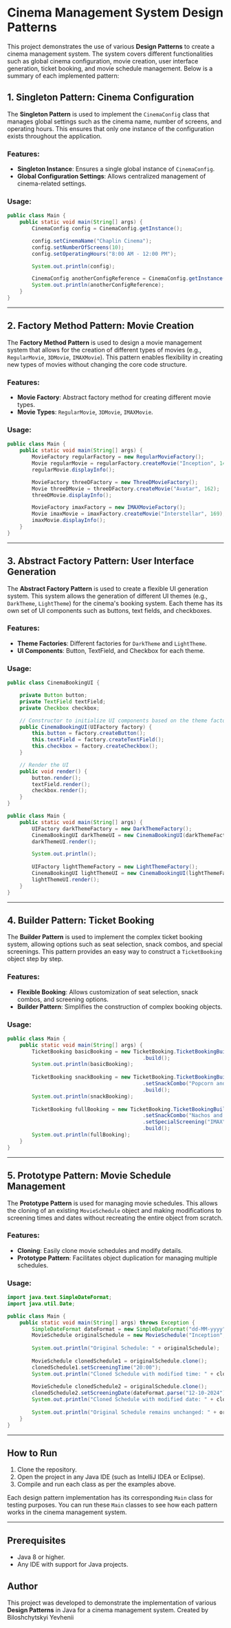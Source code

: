 # Cinema Management System Design Patterns

This project demonstrates the use of various **Design Patterns** to create a cinema management system. The system covers different functionalities such as global cinema configuration, movie creation, user interface generation, ticket booking, and movie schedule management. Below is a summary of each implemented pattern:

## 1. **Singleton Pattern: Cinema Configuration**
The **Singleton Pattern** is used to implement the `CinemaConfig` class that manages global settings such as the cinema name, number of screens, and operating hours. This ensures that only one instance of the configuration exists throughout the application.

### Features:
- **Singleton Instance**: Ensures a single global instance of `CinemaConfig`.
- **Global Configuration Settings**: Allows centralized management of cinema-related settings.

### Usage:
```java
public class Main {
    public static void main(String[] args) {
        CinemaConfig config = CinemaConfig.getInstance();

        config.setCinemaName("Chaplin Cinema");
        config.setNumberOfScreens(10);
        config.setOperatingHours("8:00 AM - 12:00 PM");

        System.out.println(config);

        CinemaConfig anotherConfigReference = CinemaConfig.getInstance();
        System.out.println(anotherConfigReference); 
    }
}
```

---

## 2. **Factory Method Pattern: Movie Creation**
The **Factory Method Pattern** is used to design a movie management system that allows for the creation of different types of movies (e.g., `RegularMovie`, `3DMovie`, `IMAXMovie`). This pattern enables flexibility in creating new types of movies without changing the core code structure.

### Features:
- **Movie Factory**: Abstract factory method for creating different movie types.
- **Movie Types**: `RegularMovie`, `3DMovie`, `IMAXMovie`.

### Usage:
```java
public class Main {
    public static void main(String[] args) {
        MovieFactory regularFactory = new RegularMovieFactory();
        Movie regularMovie = regularFactory.createMovie("Inception", 148);
        regularMovie.displayInfo();

        MovieFactory threeDFactory = new ThreeDMovieFactory();
        Movie threeDMovie = threeDFactory.createMovie("Avatar", 162);
        threeDMovie.displayInfo();

        MovieFactory imaxFactory = new IMAXMovieFactory();
        Movie imaxMovie = imaxFactory.createMovie("Interstellar", 169);
        imaxMovie.displayInfo();
    }
}

```

---

## 3. **Abstract Factory Pattern: User Interface Generation**
The **Abstract Factory Pattern** is used to create a flexible UI generation system. This system allows the generation of different UI themes (e.g., `DarkTheme`, `LightTheme`) for the cinema's booking system. Each theme has its own set of UI components such as buttons, text fields, and checkboxes.

### Features:
- **Theme Factories**: Different factories for `DarkTheme` and `LightTheme`.
- **UI Components**: Button, TextField, and Checkbox for each theme.

### Usage:
```java
public class CinemaBookingUI {

    private Button button;
    private TextField textField;
    private Checkbox checkbox;

    // Constructor to initialize UI components based on the theme factory
    public CinemaBookingUI(UIFactory factory) {
        this.button = factory.createButton();
        this.textField = factory.createTextField();
        this.checkbox = factory.createCheckbox();
    }

    // Render the UI
    public void render() {
        button.render();
        textField.render();
        checkbox.render();
    }
}

public class Main {
    public static void main(String[] args) { 
        UIFactory darkThemeFactory = new DarkThemeFactory();
        CinemaBookingUI darkThemeUI = new CinemaBookingUI(darkThemeFactory);
        darkThemeUI.render();

        System.out.println();
 
        UIFactory lightThemeFactory = new LightThemeFactory();
        CinemaBookingUI lightThemeUI = new CinemaBookingUI(lightThemeFactory);
        lightThemeUI.render();
    }
}

```

---

## 4. **Builder Pattern: Ticket Booking**
The **Builder Pattern** is used to implement the complex ticket booking system, allowing options such as seat selection, snack combos, and special screenings. This pattern provides an easy way to construct a `TicketBooking` object step by step.

### Features:
- **Flexible Booking**: Allows customization of seat selection, snack combos, and screening options.
- **Builder Pattern**: Simplifies the construction of complex booking objects.

### Usage:
```java
public class Main {
    public static void main(String[] args) { 
        TicketBooking basicBooking = new TicketBooking.TicketBookingBuilder("Inception", "B12")
                                            .build();
        System.out.println(basicBooking);
 
        TicketBooking snackBooking = new TicketBooking.TicketBookingBuilder("Avatar", "A15")
                                            .setSnackCombo("Popcorn and Soda")
                                            .build();
        System.out.println(snackBooking);
 
        TicketBooking fullBooking = new TicketBooking.TicketBookingBuilder("Interstellar", "C5")
                                            .setSnackCombo("Nachos and Soda")
                                            .setSpecialScreening("IMAX")
                                            .build();
        System.out.println(fullBooking);
    }
}

```

---

## 5. **Prototype Pattern: Movie Schedule Management**
The **Prototype Pattern** is used for managing movie schedules. This allows the cloning of an existing `MovieSchedule` object and making modifications to screening times and dates without recreating the entire object from scratch.

### Features:
- **Cloning**: Easily clone movie schedules and modify details.
- **Prototype Pattern**: Facilitates object duplication for managing multiple schedules.

### Usage:
```java
import java.text.SimpleDateFormat;
import java.util.Date;

public class Main {
    public static void main(String[] args) throws Exception { 
        SimpleDateFormat dateFormat = new SimpleDateFormat("dd-MM-yyyy");
        MovieSchedule originalSchedule = new MovieSchedule("Inception", dateFormat.parse("10-10-2024"), "18:00");
 
        System.out.println("Original Schedule: " + originalSchedule);
 
        MovieSchedule clonedSchedule1 = originalSchedule.clone();
        clonedSchedule1.setScreeningTime("20:00");
        System.out.println("Cloned Schedule with modified time: " + clonedSchedule1);
 
        MovieSchedule clonedSchedule2 = originalSchedule.clone();
        clonedSchedule2.setScreeningDate(dateFormat.parse("12-10-2024"));
        System.out.println("Cloned Schedule with modified date: " + clonedSchedule2);
 
        System.out.println("Original Schedule remains unchanged: " + originalSchedule);
    }
}

```

---

## How to Run

1. Clone the repository.
2. Open the project in any Java IDE (such as IntelliJ IDEA or Eclipse).
3. Compile and run each class as per the examples above.

Each design pattern implementation has its corresponding `Main` class for testing purposes. You can run these `Main` classes to see how each pattern works in the cinema management system.

---

## Prerequisites
- Java 8 or higher.
- Any IDE with support for Java projects.

## Author
This project was developed to demonstrate the implementation of various **Design Patterns** in Java for a cinema management system.
Created by Biloshchytskyi Yevhenii
